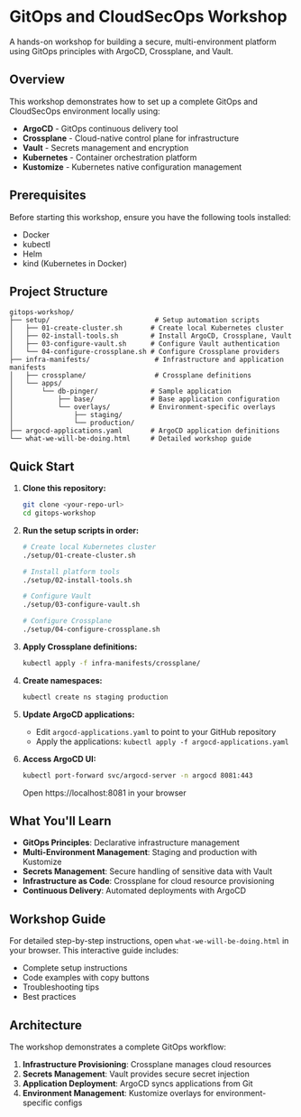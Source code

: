 # GitOps and CloudSecOps Workshop

A hands-on workshop for building a secure, multi-environment platform using GitOps principles with ArgoCD, Crossplane, and Vault.

## Overview

This workshop demonstrates how to set up a complete GitOps and CloudSecOps environment locally using:

- **ArgoCD** - GitOps continuous delivery tool
- **Crossplane** - Cloud-native control plane for infrastructure
- **Vault** - Secrets management and encryption
- **Kubernetes** - Container orchestration platform
- **Kustomize** - Kubernetes native configuration management

## Prerequisites

Before starting this workshop, ensure you have the following tools installed:

- Docker
- kubectl
- Helm
- kind (Kubernetes in Docker)

## Project Structure

```
gitops-workshop/
├── setup/                          # Setup automation scripts
│   ├── 01-create-cluster.sh       # Create local Kubernetes cluster
│   ├── 02-install-tools.sh        # Install ArgoCD, Crossplane, Vault
│   ├── 03-configure-vault.sh      # Configure Vault authentication
│   └── 04-configure-crossplane.sh # Configure Crossplane providers
├── infra-manifests/                # Infrastructure and application manifests
│   ├── crossplane/                 # Crossplane definitions
│   └── apps/
│       └── db-pinger/             # Sample application
│           ├── base/              # Base application configuration
│           └── overlays/          # Environment-specific overlays
│               ├── staging/
│               └── production/
├── argocd-applications.yaml       # ArgoCD application definitions
└── what-we-will-be-doing.html     # Detailed workshop guide
```

## Quick Start

1. **Clone this repository:**
   ```bash
   git clone <your-repo-url>
   cd gitops-workshop
   ```

2. **Run the setup scripts in order:**
   ```bash
   # Create local Kubernetes cluster
   ./setup/01-create-cluster.sh
   
   # Install platform tools
   ./setup/02-install-tools.sh
   
   # Configure Vault
   ./setup/03-configure-vault.sh
   
   # Configure Crossplane
   ./setup/04-configure-crossplane.sh
   ```

3. **Apply Crossplane definitions:**
   ```bash
   kubectl apply -f infra-manifests/crossplane/
   ```

4. **Create namespaces:**
   ```bash
   kubectl create ns staging production
   ```

5. **Update ArgoCD applications:**
   - Edit `argocd-applications.yaml` to point to your GitHub repository
   - Apply the applications: `kubectl apply -f argocd-applications.yaml`

6. **Access ArgoCD UI:**
   ```bash
   kubectl port-forward svc/argocd-server -n argocd 8081:443
   ```
   Open https://localhost:8081 in your browser

## What You'll Learn

- **GitOps Principles**: Declarative infrastructure management
- **Multi-Environment Management**: Staging and production with Kustomize
- **Secrets Management**: Secure handling of sensitive data with Vault
- **Infrastructure as Code**: Crossplane for cloud resource provisioning
- **Continuous Delivery**: Automated deployments with ArgoCD

## Workshop Guide

For detailed step-by-step instructions, open `what-we-will-be-doing.html` in your browser. This interactive guide includes:

- Complete setup instructions
- Code examples with copy buttons
- Troubleshooting tips
- Best practices

## Architecture

The workshop demonstrates a complete GitOps workflow:

1. **Infrastructure Provisioning**: Crossplane manages cloud resources
2. **Secrets Management**: Vault provides secure secret injection
3. **Application Deployment**: ArgoCD syncs applications from Git
4. **Environment Management**: Kustomize overlays for environment-specific configs
